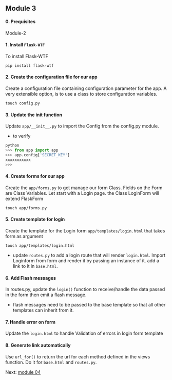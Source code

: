 ## Module 3

#### 0. Prequisites 
Module-2
<br>

#### 1. Install `Flask-WTF`
To install Flask-WTF
```shell
pip install flask-wtf
```
#### 2. Create the configuration file for our app
Create a configuration file containing configuration parameter for the app. A very extensible option, is to use a class to store configuration variables.
```shell
touch config.py
```

#### 3. Update the init function
Update `app/__init__.py` to import the Config from the config.py module.
- to verify
```python
python
>>> from app import app
>>> app.config['SECRET_KEY']
xxxxxxxxxxx
>>>
```

#### 4. Create forms for our app
Create the  `app/forms.py` to get manage our form Class. Fields on the Form are Class Variables. Let start with a Login page. the Class LoginForm will extend FlaskForm
```shell
touch app/forms.py
```

#### 5. Create template for login
Create the template for the Login form `app/templates/login.html` that takes form as argument
```shell
touch app/templates/login.html
```
- update `routes.py` to add a login route that will render `login.html`. Import Loginform from form and render it by passing an instance of it. add a link to it in `base.html`.

#### 6. Add Flash messages
In routes.py, update the `login()` function to receive/handle the data passed in the form then emit a flash message.
- flash messages need to be passed to the base template so that all other templates can inherit from it.

#### 7. Handle error on form
Update the `login.html` to handle Validation of errors in login form template

#### 8. Generate link automatically
Use `url_for()` to return the url for each method defined in the views function. Do it for `base.html` and `routes.py`.


Next: [module 04](Notes_4.md)